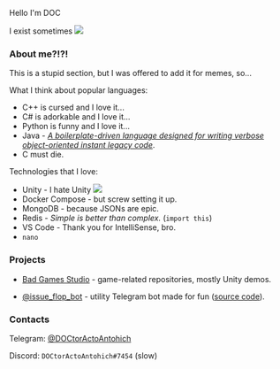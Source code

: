 Hello I'm DOC

I exist sometimes ![](https://steamcommunity-a.akamaihd.net/economy/emoticon/:ohh_yeah:)

### About me?!?!

This is a stupid section, but I was offered to add it for memes, so...

What I think about popular languages:
- C++ is cursed and I love it...
- C# is adorkable and I love it...
- Python is funny and I love it...
- Java - _[A boilerplate-driven language designed for writing verbose object-oriented instant legacy code](https://youtu.be/m4-HM_sCvtQ)_.
- C must die.

Technologies that I love:
- Unity - I hate Unity ![](https://steamcommunity-a.akamaihd.net/economy/emoticon/:ohh_yeah:)
- Docker Compose - but screw setting it up.
- MongoDB - because JSONs are epic.
- Redis - _Simple is better than complex._ (`import this`)
- VS Code - Thank you for IntelliSense, bro.
- `nano`

### Projects

- [Bad Games Studio](https://github.com/Bad-Games-Studio) - game-related repositories, mostly Unity demos.

- [@issue_flop_bot](https://t.me/issue_flop_bot) - utility Telegram bot made for fun ([source code](https://github.com/DOCtorActoAntohich/telegram-floppa-bot)).

### Contacts

Telegram: [@DOCtorActoAntohich](https://t.me/DOCtorActoAntohich)

Discord: `DOCtorActoAntohich#7454` (slow)
